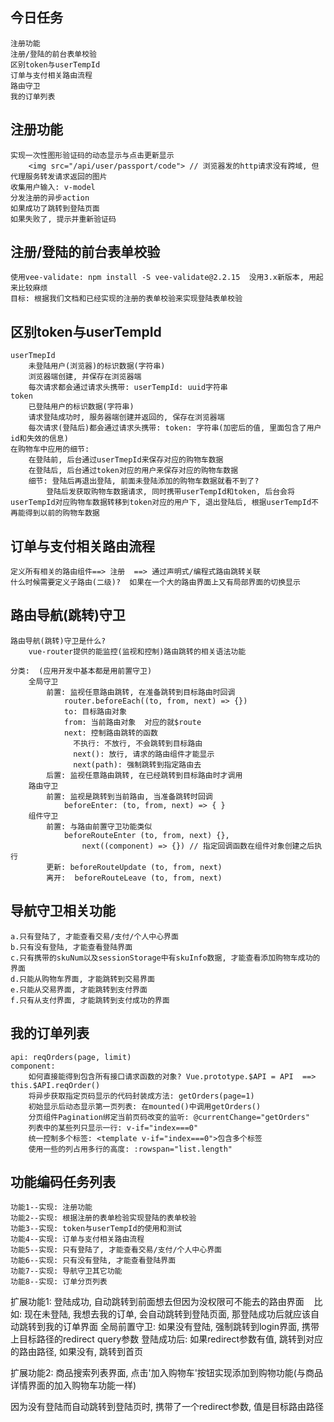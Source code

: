## 今日任务
	注册功能
	注册/登陆的前台表单校验
	区别token与userTempId
	订单与支付相关路由流程
	路由守卫
	我的订单列表

## 注册功能
	实现一次性图形验证码的动态显示与点击更新显示
		<img src="/api/user/passport/code"> // 浏览器发的http请求没有跨域, 但代理服务转发请求返回的图片
	收集用户输入: v-model
	分发注册的异步action
	如果成功了跳转到登陆页面
	如果失败了, 提示并重新验证码

## 注册/登陆的前台表单校验
	使用vee-validate: npm install -S vee-validate@2.2.15  没用3.x新版本, 用起来比较麻烦
	目标: 根据我们文档和已经实现的注册的表单校验来实现登陆表单校验

## 区别token与userTempId
	userTmepId
		未登陆用户(浏览器)的标识数据(字符串)
		浏览器端创建, 并保存在浏览器端
		每次请求都会通过请求头携带: userTempId: uuid字符串
	token
		已登陆用户的标识数据(字符串)
		请求登陆成功时, 服务器端创建并返回的, 保存在浏览器端
		每次请求(登陆后)都会通过请求头携带: token: 字符串(加密后的值, 里面包含了用户id和失效的信息)
	在购物车中应用的细节:
		在登陆前, 后台通过userTmepId来保存对应的购物车数据
		在登陆后, 后台通过token对应的用户来保存对应的购物车数据
		细节: 登陆后再退出登陆, 前面未登陆添加的购物车数据就看不到了?
			登陆后发获取购物车数据请求, 同时携带userTempId和token, 后台会将userTempId对应购物车数据转移到token对应的用户下, 退出登陆后, 根据userTempId不再能得到以前的购物车数据

## 订单与支付相关路由流程
	定义所有相关的路由组件==> 注册  ==> 通过声明式/编程式路由跳转关联
	什么时候需要定义子路由(二级)?  如果在一个大的路由界面上又有局部界面的切换显示

## 路由导航(跳转)守卫
	路由导航(跳转)守卫是什么?
		vue-router提供的能监控(监视和控制)路由跳转的相关语法功能
	
	分类:  (应用开发中基本都是用前置守卫)
		全局守卫
			前置: 监视任意路由跳转, 在准备跳转到目标路由时回调
				router.beforeEach((to, from, next) => {})
				to: 目标路由对象
				from: 当前路由对象  对应的就$route
				next: 控制路由跳转的函数
				  不执行: 不放行, 不会跳转到目标路由
				  next(): 放行, 请求的路由组件才能显示
				  next(path): 强制跳转到指定路由去
			后置: 监视任意路由跳转, 在已经跳转到目标路由时才调用
		路由守卫
			前置: 监视是跳转到当前路由, 当准备跳转时回调
				beforeEnter: (to, from, next) => { }
		组件守卫
			前置: 与路由前置守卫功能类似
				beforeRouteEnter (to, from, next) {},
					next((component) => {}) // 指定回调函数在组件对象创建之后执行
			更新: beforeRouteUpdate (to, from, next) 
			离开:  beforeRouteLeave (to, from, next)

## 导航守卫相关功能
	a.只有登陆了, 才能查看交易/支付/个人中心界面
	b.只有没有登陆, 才能查看登陆界面
	c.只有携带的skuNum以及sessionStorage中有skuInfo数据, 才能查看添加购物车成功的界面
	d.只能从购物车界面, 才能跳转到交易界面
	e.只能从交易界面, 才能跳转到支付界面
	f.只有从支付界面, 才能跳转到支付成功的界面

## 我的订单列表
	api: reqOrders(page, limit)
	component: 
		如何直接能得到包含所有接口请求函数的对象? Vue.prototype.$API = API  ==> this.$API.reqOrder()
		将异步获取指定页码显示的代码封装成方法: getOrders(page=1)
		初始显示后动态显示第一页列表: 在mounted()中调用getOrders()
		分页组件Pagination绑定当前页码改变的监听: @currentChange="getOrders"
		列表中的某些列只显示一行: v-if="index===0"
		统一控制多个标签: <template v-if="index===0">包含多个标签
		使用一些的列占用多行的高度: :rowspan="list.length"


## 功能编码任务列表
	功能1--实现: 注册功能
	功能2--实现: 根据注册的表单检验实现登陆的表单校验
	功能3--实现: token与userTempId的使用和测试
	功能4--实现: 订单与支付相关路由流程
	功能5--实现: 只有登陆了, 才能查看交易/支付/个人中心界面
	功能6--实现: 只有没有登陆, 才能查看登陆界面
	功能7--实现: 导航守卫其它功能
	功能8--实现: 订单分页列表

扩展功能1: 登陆成功, 自动跳转到前面想去但因为没权限可不能去的路由界面
   比如: 现在未登陆, 我想去我的订单, 会自动跳转到登陆页面, 那登陆成功后就应该自动跳转到我的订单界面
		全局前置守卫: 如果没有登陆, 强制跳转到login界面, 携带上目标路径的redirect query参数
		登陆成功后: 如果redirect参数有值, 跳转到对应的路由路径, 如果没有, 跳转到首页

扩展功能2: 商品搜索列表界面, 点击'加入购物车'按钮实现添加到购物功能(与商品详情界面的加入购物车功能一样)


因为没有登陆而自动跳转到登陆页时, 携带了一个redirect参数, 值是目标路由路径